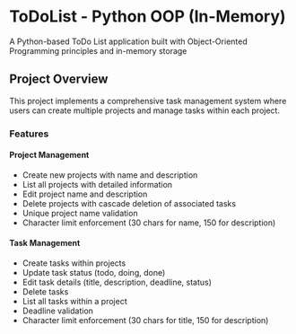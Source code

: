 # ToDoList - Python OOP (In-Memory)

A Python-based ToDo List application built with Object-Oriented Programming principles and in-memory storage

##  Project Overview

This project implements a comprehensive task management system where users can create multiple projects and manage tasks within each project. 
###  Features

#### Project Management
-  Create new projects with name and description
-  List all projects with detailed information
-  Edit project name and description
-  Delete projects with cascade deletion of associated tasks
-  Unique project name validation
-  Character limit enforcement (30 chars for name, 150 for description)

#### Task Management
-  Create tasks within projects
-  Update task status (todo, doing, done)
-  Edit task details (title, description, deadline, status)
-  Delete tasks
-  List all tasks within a project
-  Deadline validation
-  Character limit enforcement (30 chars for title, 150 for description)

